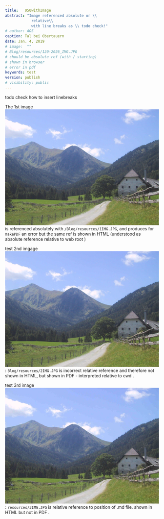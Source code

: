 ```yaml
---
title:   050withImage  
abstract: "Image referenced absolute or \\ 
            relative\\ 
            with line breaks as \\ todo check!"
# author: AOS
caption: Tal bei Obertauern
date: Jan. 4, 2019
# image:  "" 
# Blog/resources/120-2026_IMG.JPG
# should be absolute ref (with / starting)
# shown in browser
# error in pdf 
keywords: test
version: publish
# visibility: public
---
```


todo check how to insert linebreaks
 
The 1st image ![example absolute reference - error in PDF, shown in HTML](/Blog/resources/1IMG.JPG)  is referenced absolutely with `/Blog/resources/1IMG.JPG`, and produces for `makePDF` an error  but the same ref is shown in HTML (understood as absolute reference relative to web root )  

test 2nd imgage ![2IMG ](Blog/resources/2IMG.JPG): `Blog/resources/2IMG.JPG` is incorrect relative reference and therefore not shown in HTML, but shown in PDF - interpreted relative to cwd . 

test 3rd image ![relative 3IMG]( resources/3IMG.JPG):   `resources/3IMG.JPG` is  relative reference to position of .md file. shown in HTML but not in PDF . 
